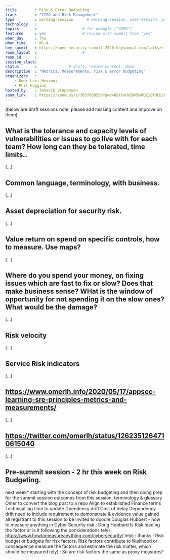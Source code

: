 ```yaml
---
title        : Risk & Error Budgeting 
track        : "CISO and Risk Management"
type         : working-session      # working-session, user-session, product-session
technology   :
topics       :                    # for example ["GDPR"]
featured     : yes                # review with summit team "yes"
when_day     : Thu
when_time    : WS-4
hey_summit   : https://open-security-summit-2020.heysummit.com/talks/risk-error-budgeting-5pm-bst/
room_layout  :                    #
room_id      :
session_slack: 
status       :              # draft, review-content, done
description  : "Metrics, Measurements, risk & error budgeting"
organizers   :
    - Omer Levi Hevroni
    - Phil Huggins
hosted_by    : Tatevik Stepanyan
zoom_link    : https://zoom.us/j/3037008530?pwd=NStFeUVZNW5xWDZiQTdLb20yb3NuZz09
---
```


(below are draft sessions note, please add missing content and improve on them)

##  What is the tolerance and capacity levels of vulnerabilities or issues to go live with for each team? How long can they be tolerated, time limits.. 

(...)

## Common language, terminology,  with business.

(...)

## Asset depreciation for security risk.

(...)

## Value return on spend on specific controls, how to measure. Use maps?

(...)

## Where do you spend your money, on fixing issues which are fast to fix or slow? Does that make business sense? WHat is the window of opportunity for not spending it on the slow ones? What would be the damage?

(...)

## Risk velocity

(...)

## Service Risk indicators

(...)

## https://www.omerlh.info/2020/05/17/appsec-learning-sre-principles-metrics-and-measurements/

(...)

## https://twitter.com/omerlh/status/1262351264710615040

(...)

## Pre-summit session - 2 hr this week on Risk Budgeting.
next week*
starting with the concept of risk budgeting and then doing prep for the summit session
outcomes from this session: terminology & glossary
Omer to convert the blog post to a repo
Align to established Finance terms
Technical lag
time to update
Dpendency drift
Cost of delay
Dependency drift
need to include requirement to demonstrate & evidence value gained
all registrant to this session to be invited to doodle
Douglas Hubbert - how to measure anything in Cyber Security risk
: Doug Hubbard
Is Risk leading the factor or is it following the considerations
tely) : https://www.howtomeasureanything.com/cybersecurity/
tely) : thanks
: Risk budget or budgets for risk factors. Risk factors contribute to likelihood or consequence
 measure the factors and estimate the risk
matter, which should be measured
tely) : So are risk factors the same as proxy measures?


